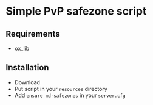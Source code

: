 # Simple PvP safezone script

## Requirements
- ox_lib

## Installation

- Download 
- Put script in your `resources` directory
- Add `ensure md-safezones` in your `server.cfg`
